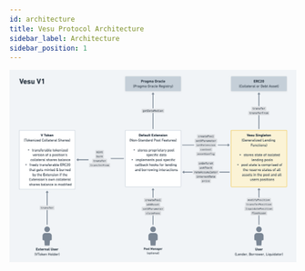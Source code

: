```yaml
---
id: architecture
title: Vesu Protocol Architecture
sidebar_label: Architecture
sidebar_position: 1
---
```


![Vesu Architecture](vesu-v1-architecture.png)
